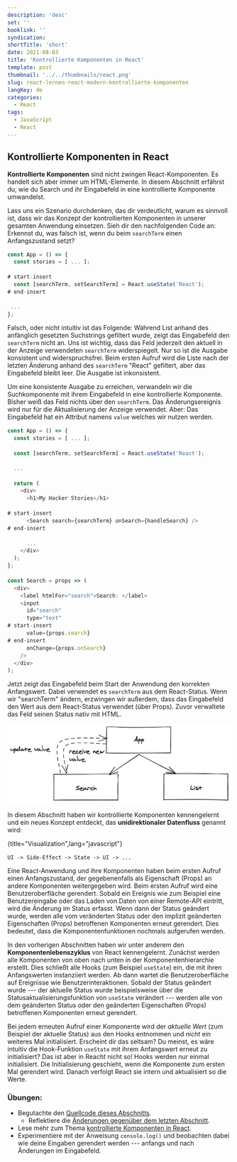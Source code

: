 ```yaml
---
description: 'desc'
set: ''
booklink: ''
syndication:
shortTitle: 'short'
date: 2021-08-03
title: 'Kontrollierte Komponenten in React'
template: post
thumbnail: '../../thumbnails/react.png'
slug: react-lernen-react-modern-kontrollierte-komponenten
langKey: de
categories:
  - React
tags:
  - JavaScript
  - React
---
```


## Kontrollierte Komponenten in React

**Kontrollierte Komponenten** sind nicht zwingen React-Komponenten. Es handelt sich aber immer um HTML-Elemente. In diesem Abschnitt erfährst du, wie du Search und ihr Eingabefeld in eine kontrollierte Komponente umwandelst.

Lass uns ein Szenario durchdenken, das dir verdeutlicht, warum es sinnvoll ist, dass wir das Konzept der kontrollierten Komponenten in unserer gesamten Anwendung einsetzen. Sieh dir den nachfolgenden Code an: Erkennst du, was falsch ist, wenn du beim `searchTerm` einen Anfangszustand setzt?

```js
const App = () => {
  const stories = [ ... ];

# start-insert
  const [searchTerm, setSearchTerm] = React.useState('React');
# end-insert

 ...
};
```

Falsch, oder nicht intuitiv ist das Folgende: Während List anhand des anfänglich gesetzten Suchstrings gefiltert wurde, zeigt das Eingabefeld den `searchTerm` nicht an. Uns ist wichtig, dass das Feld jederzeit den aktuell in der Anzeige verwendeten `searchTerm` widerspiegelt. Nur so ist die Ausgabe konsistent und widerspruchsfrei. Beim ersten Aufruf wird die Liste nach der letzten Änderung anhand des `searchTerm` "React" gefiltert, aber das Eingabefeld bleibt leer. Die Ausgabe ist inkonsistent.

Um eine konsistente Ausgabe zu erreichen, verwandeln wir die Suchkomponente mit ihrem Eingabefeld in eine kontrollierte Komponente. Bisher weiß das Feld nichts über den `searchTerm`. Das Änderungsereignis wird nur für die Aktualisierung der Anzeige verwendet. Aber: Das Eingabefeld hat ein Attribut namens `value` welches wir nutzen werden.

```js
const App = () => {
  const stories = [ ... ];

  const [searchTerm, setSearchTerm] = React.useState('React');

  ...

  return (
    <div>
      <h1>My Hacker Stories</h1>

# start-insert
      <Search search={searchTerm} onSearch={handleSearch} />
# end-insert

      ...
    </div>
  );
};

const Search = props => (
  <div>
    <label htmlFor="search">Search: </label>
    <input
      id="search"
      type="text"
# start-insert
      value={props.search}
# end-insert
      onChange={props.onSearch}
    />
  </div>
);
```

Jetzt zeigt das Eingabefeld beim Start der Anwendung den korrekten Anfangswert. Dabei verwendet es `searchTerm` aus dem React-Status. Wenn wir "searchTerm" ändern, erzwingen wir außerdem, dass das Eingabefeld den Wert aus dem React-Status verwendet (über Props). Zuvor verwaltete das Feld seinen Status nativ mit HTML.

![](../images/controlled-component.png)

In diesem Abschnitt haben wir kontrollierte Komponenten kennengelernt und ein neues Konzept entdeckt, das **unidirektionaler Datenfluss** genannt wird:

{title="Visualization",lang="javascript"}
```
UI -> Side-Effect -> State -> UI -> ...
```

Eine React-Anwendung und ihre Komponenten haben beim ersten Aufruf einen Anfangszustand, der gegebenenfalls als Eigenschaft (Props) an andere Komponenten weitergegeben wird. Beim ersten Aufruf wird eine Benutzeroberfläche gerendert. Sobald ein Ereignis wie zum Beispiel eine Benutzereingabe oder das Laden von Daten von einer Remote-API eintritt, wird die Änderung im Status erfasst. Wenn dann der Status geändert wurde, werden alle vom veränderten Status oder den implizit geänderten Eigenschaften (Props) betroffenen Komponenten erneut gerendert. Dies bedeutet, dass die Komponentenfunktionen nochmals aufgerufen werden.

In den vorherigen Abschnitten haben wir unter anderem den **Komponentenlebenszyklus** von React kennengelernt. Zunächst werden alle Komponenten von oben nach unten in der Komponentenhierarchie erstellt. Dies schließt alle Hooks (zum Beispiel `useState`) ein, die mit ihren Anfangswerten instanziiert werden. Ab dann wartet die Benutzeroberfläche auf Ereignisse wie Benutzerinteraktionen. Sobald der Status geändert wurde --- der aktuelle Status wurde beispielsweise über die Statusaktualisierungsfunktion von `useState` verändert --- werden alle von dem geänderten Status oder den geänderten Eigenschaften (Props) betroffenen Komponenten erneut gerendert.

Bei jedem erneuten Aufruf einer Komponente wird der *aktuelle Wert* (zum Beispiel der aktuelle Status) aus den Hooks entnommen und *nicht* ein weiteres Mal initialisiert. Erscheint dir das seltsam? Du meinst, es wäre intuitiv die Hook-Funktion `useState` mit ihrem Anfangswert erneut zu initialisiert? Das ist aber in Reacht nicht so! Hooks werden nur einmal initialisiert. Die Initialisierung geschieht, wenn die Komponente zum ersten Mal gerendert wird. Danach verfolgt React sie intern und aktualisiert so die Werte.

### Übungen:

* Begutachte den [Quellcode dieses Abschnitts](https://codesandbox.io/s/github/the-road-to-learn-react/hacker-stories/tree/hs/React-Controlled-Components).
  * Reflektiere die [Änderungen gegenüber dem letzten Abschnitt](https://github.com/the-road-to-learn-react/hacker-stories/compare/hs/Lifting-State-in-React...hs/React-Controlled-Components?expand=1).
* Lese mehr zum Thema [kontrollierte Komponenten in React](https://www.robinwieruch.de/react-controlled-components/).
* Experimentiere mit der Anweisung `console.log()` und beobachten dabei wie deine Eingaben gerendert werden --- anfangs und nach Änderungen im Eingabefeld.
<img src="https://vg02.met.vgwort.de/na/6c510bd1c2004d2287e0b8832acce273" width="1" height="1" alt="">